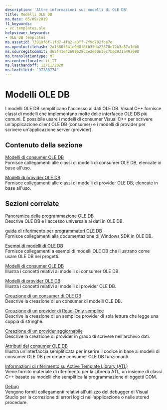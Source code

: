 ```yaml
---
description: 'Altre informazioni su: modelli di OLE DB'
title: Modelli OLE DB
ms.date: 05/09/2019
f1_keywords:
- vc.templates.ole
helpviewer_keywords:
- OLE DB templates
ms.assetid: 73918f6f-1fd7-4fa2-a0ff-7f9d792fce7e
ms.openlocfilehash: 2a1680f541e9d8f8fb35da22670e72b3a87a1db0
ms.sourcegitcommit: d6af41e42699628c3e2e6063ec7b03931a49a098
ms.translationtype: MT
ms.contentlocale: it-IT
ms.lasthandoff: 12/11/2020
ms.locfileid: "97286774"
---
```

# <a name="ole-db-templates"></a>Modelli OLE DB

I modelli OLE DB semplificano l'accesso ai dati OLE DB. Visual C++ fornisce classi di modelli che implementano molte delle interfacce OLE DB più comuni. È possibile usare i modelli di consumer Visual C++ per scrivere un'applicazione client OLE DB (consumer) e i modelli di provider per scrivere un'applicazione server (provider).

## <a name="in-this-section"></a>Contenuto della sezione

[Modelli di consumer OLE DB](../../data/oledb/ole-db-consumer-templates-reference.md)<br/>
Fornisce collegamenti alle classi di modelli di consumer OLE DB, elencate in base all'uso.

[Modelli di provider OLE DB](../../data/oledb/ole-db-provider-templates-reference.md)<br/>
Fornisce collegamenti alle classi di modelli di provider OLE DB, elencate in base all'uso.

## <a name="related-sections"></a>Sezioni correlate

[Panoramica della programmazione OLE DB](../../data/oledb/ole-db-programming-overview.md)<br/>
Descrive OLE DB e l'accesso universale ai dati in OLE DB.

[guida di riferimento per programmatori OLE DB](/sql/connect/oledb/ole-db/oledb-driver-for-sql-server-programming)<br/>
Fornisce collegamenti alla documentazione di Windows SDK in OLE DB.

[Esempi di modelli di OLE DB](../../overview/visual-cpp-samples.md)<br/>
Fornisce collegamenti a esempi di modelli OLE DB che illustrano come usare OLE DB nei progetti.

[Modelli di consumer OLE DB](../../data/oledb/ole-db-consumer-templates-cpp.md)<br/>
Illustra i concetti relativi ai modelli di consumer OLE DB.

[Modelli di provider OLE DB](../../data/oledb/ole-db-provider-templates-cpp.md)<br/>
Illustra i concetti relativi ai modelli di provider OLE DB.

[Creazione di un consumer di OLE DB](../../data/oledb/creating-an-ole-db-consumer.md)<br/>
Descrive la creazione di un consumer di modelli OLE DB.

[Creazione di un provider di Read-Only semplice](../../data/oledb/creating-a-simple-read-only-provider.md)<br/>
Descrive la creazione di un semplice provider di sola lettura che legge una coppia di stringhe.

[Creazione di un provider aggiornabile](../../data/oledb/creating-an-updatable-provider.md)<br/>
Descrive la creazione di provider in grado di scrivere nell'archivio dati.

[Attributi del consumer OLE DB](../../windows/attributes/ole-db-consumer-attributes.md)<br/>
Illustra un'interfaccia semplificata per inserire il codice in base ai modelli di consumer OLE DB per creare consumer OLE DB funzionanti.

[Informazioni di riferimento su Active Template Library (ATL)](../../atl/atl-com-desktop-components.md)<br/>
Viene fornito materiale di riferimento per la Libreria ATL, un insieme di classi C++ basate su modelli che semplifica la programmazione di oggetti COM.

[Debug](/visualstudio/debugger/debugging-in-visual-studio)<br/>
Vengono forniti collegamenti relativi all'utilizzo del debugger di Visual Studio per la correzione di errori logici nell'applicazione o nelle stored procedure.
